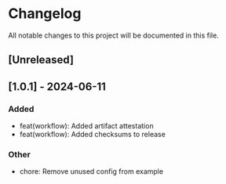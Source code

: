 # Changelog

All notable changes to this project will be documented in this file.

## [Unreleased]

## [1.0.1] - 2024-06-11

### Added

- feat(workflow): Added artifact attestation
- feat(workflow): Added checksums to release

### Other

- chore: Remove unused config from example